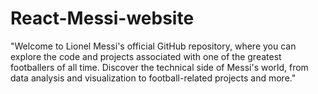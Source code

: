 # React-Messi-website
"Welcome to Lionel Messi's official GitHub repository, where you can explore the code and projects associated with one of the greatest footballers of all time. Discover the technical side of Messi's world, from data analysis and visualization to football-related projects and more."

